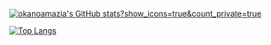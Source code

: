 [![okanoamazia's GitHub stats](https://github-readme-stats.vercel.app/api?username=okanoamazia)?show_icons=true&count_private=true](https://github.com/anuraghazra/github-readme-stats)

[![Top Langs](https://github-readme-stats.vercel.app/api/top-langs/?username=okanoamazia)](https://github.com/anuraghazra/github-readme-stats)
